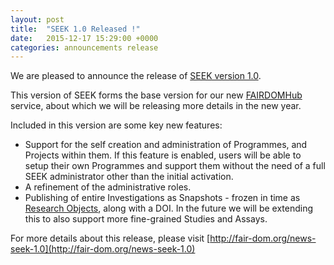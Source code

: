 ```yaml
---
layout: post
title:  "SEEK 1.0 Released !"
date:   2015-12-17 15:29:00 +0000
categories: announcements release
---
```


We are pleased to announce the release of [SEEK version 1.0](http://docs.seek4science.org/tech/releases/#version-101).

This version of SEEK forms the base version for our new [FAIRDOMHub](https://fairdomhub.org) service, about which we will be releasing more details in the new year.

Included in this version are some key new features:

* Support for the self creation and administration of Programmes, and Projects within them. If this feature is enabled, users will be able to setup their own Programmes and support them without the need of a full SEEK administrator other than the initial activation.
* A refinement of the administrative roles.
* Publishing of entire Investigations as Snapshots - frozen in time as [Research Objects](http://researchobject.org), along with a DOI. In the future we will be extending this to also support more fine-grained Studies and Assays.

For more details about this release, please visit [http://fair-dom.org/news-seek-1.0](http://fair-dom.org/news-seek-1.0)
